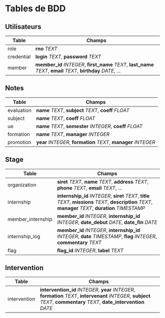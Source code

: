 # Tables de BDD

## Utilisateurs

| Table | Champs |
| --- | --- |
| role | **rno** *TEXT* |
| credential | **login** *TEXT*, **password** *TEXT* |
| member | **member_id** *INTEGER*, **first_name** *TEXT*, **last_name** *TEXT*, **email** *TEXT*, **birthday** *DATE*, ... |

## Notes

| Table | Champs |
| --- | --- |
| evaluation | **name** *TEXT*, **subject** *TEXT*, **coeff** *FLOAT* |
| subject | **name** *TEXT*, **coeff** *FLOAT* |
| ue | **name** *TEXT*, **semester** *INTEGER*, **coeff** *FLOAT* |
| formation | **name** *TEXT*, **manager** *INTEGER* |
| promotion | **year** *INTEGER*, **formation** *TEXT*, **manager** *INTEGER* |

## Stage

| Table | Champs |
| --- | --- |
| organization | **siret** *TEXT*, **name** *TEXT*, **address** *TEXT*, **phone** *TEXT*, **email** *TEXT*, ... |
| internship | **internship_id** *INTEGER*, **siret** *TEXT*, **title** *TEXT*, **missions** *TEXT*, **description** *TEXT*, **manager** *TEXT*, **duration** *TIMESTAMP* |
| member_internship | **member_id** *INTEGER*, **internship_id** *INTEGER*, **date_debut** *DATE*, **date_fin** *DATE* |
| internship_log | **member_id** *INTEGER*, **internship_id** *INTEGER*, **date** *TIMESTAMP*, **flag** *INTEGER*, **commentary** *TEXT* |
| flag | **flag_id** *INTEGER*, **label** *TEXT* |

## Intervention

| Table | Champs |
| --- | --- |
| intervention | **intervention_id** *INTEGER*, **year** *INTEGER*, **formation** *TEXT*, **intervenant** *INTEGER*, **subject** *TEXT*, **commentary** *TEXT*, **date_intervention** *DATE* |
